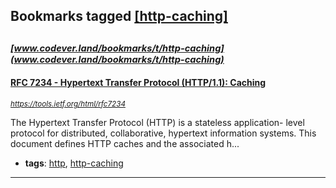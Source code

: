 ## Bookmarks tagged [[http-caching]](https://www.codever.land/search?q=[http-caching])

_<sup><sup>[www.codever.land/bookmarks/t/http-caching](www.codever.land/bookmarks/t/http-caching)</sup></sup>_
---
#### [RFC 7234 - Hypertext Transfer Protocol (HTTP/1.1): Caching](https://tools.ietf.org/html/rfc7234)
_<sup>https://tools.ietf.org/html/rfc7234</sup>_

The Hypertext Transfer Protocol (HTTP) is a stateless application- level protocol for distributed, collaborative, hypertext information systems.  This document defines HTTP caches and the associated h...
* **tags**: [http](../tagged/http.md), [http-caching](../tagged/http-caching.md)
---

